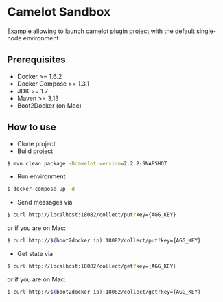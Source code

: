 # Camelot Sandbox

Example allowing to launch camelot plugin project with the default single-node environment

## Prerequisites
* Docker >= 1.6.2
* Docker Compose >= 1.3.1
* JDK >= 1.7
* Maven >= 3.13
* Boot2Docker (on Mac)

## How to use
* Clone project
* Build project
```bash
$ mvn clean package -Dcamelot.version=2.2.2-SNAPSHOT
```
* Run environment
```bash
$ docker-compose up -d
```
* Send messages via
```bash
$ curl http://localhost:18082/collect/put?key={AGG_KEY}
```
or if you are on Mac:
```bash
$ curl http://$(boot2docker ip):18082/collect/put?key={AGG_KEY}
```

* Get state via
```bash
$ curl http://localhost:18082/collect/get?key={AGG_KEY}
```
or if you are on Mac:
```bash
$ curl http://$(boot2docker ip):18082/collect/get?key={AGG_KEY}
```
